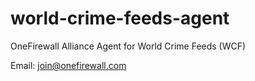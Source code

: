 # world-crime-feeds-agent
OneFirewall Alliance Agent for World Crime Feeds (WCF)

Email: join@onefirewall.com

